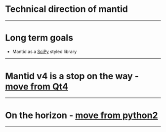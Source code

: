# Technical direction of mantid

---

# Long term goals

* Mantid as a [SciPy](https://www.scipy.org/) styled library

---

# Mantid v4 is a stop on the way - [move from Qt4](/Project-Management/TechnicalSteeringCommittee/reports/MantidQt5.md)

---

# On the horizon - [move from python2](/Project-Management/TechnicalSteeringCommittee/reports/MantidPython3.md)

---

